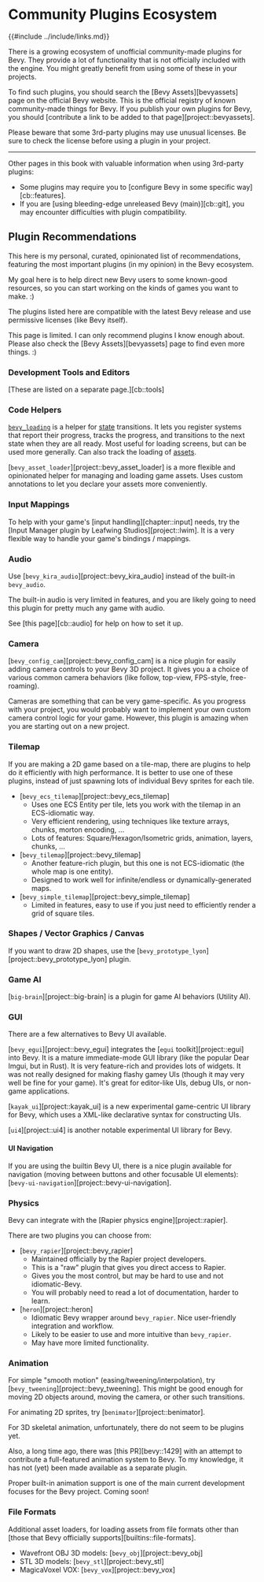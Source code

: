 # Community Plugins Ecosystem

{{#include ../include/links.md}}

There is a growing ecosystem of unofficial community-made plugins for Bevy.
They provide a lot of functionality that is not officially included with the
engine. You might greatly benefit from using some of these in your projects.

To find such plugins, you should search the [Bevy Assets][bevyassets]
page on the official Bevy website. This is the official registry of known
community-made things for Bevy. If you publish your own plugins for Bevy,
you should [contribute a link to be added to that page][project::bevyassets].

Please beware that some 3rd-party plugins may use unusual licenses. Be sure
to check the license before using a plugin in your project.

---

Other pages in this book with valuable information when using 3rd-party plugins:

  - Some plugins may require you to [configure Bevy in some specific way][cb::features].
  - If you are [using bleeding-edge unreleased Bevy (main)][cb::git], you may encounter difficulties with plugin compatibility.

## Plugin Recommendations

This here is my personal, curated, opinionated list of recommendations,
featuring the most important plugins (in my opinion) in the Bevy ecosystem.

My goal here is to help direct new Bevy users to some known-good resources,
so you can start working on the kinds of games you want to make. :)

The plugins listed here are compatible with the latest Bevy release and use
permissive licenses (like Bevy itself).

This page is limited. I can only recommend plugins I know enough about. Please
also check the [Bevy Assets][bevyassets] page to find even more things. :)

### Development Tools and Editors

[These are listed on a separate page.][cb::tools]

### Code Helpers

[`bevy_loading`](https://github.com/inodentry/bevy_loading) is a helper for
[state](../programming/states.md) transitions. It lets you register systems
that report their progress, tracks the progress, and transitions to the next
state when they are all ready. Most useful for loading screens, but can be used
more generally. Can also track the loading of [assets](../features/assets.md).

[`bevy_asset_loader`][project::bevy_asset_loader] is a more flexible
and opinionated helper for managing and loading game assets. Uses custom
annotations to let you declare your assets more conveniently.

### Input Mappings

To help with your game's [input handling][chapter::input] needs, try the
[Input Manager plugin by Leafwing Studios][project::lwim]. It is a very
flexible way to handle your game's bindings / mappings.

### Audio

Use [`bevy_kira_audio`][project::bevy_kira_audio] instead of the built-in `bevy_audio`.

The built-in audio is very limited in features, and you are likely going to
need this plugin for pretty much any game with audio.

See [this page][cb::audio] for help on how to set it up.

### Camera

[`bevy_config_cam`][project::bevy_config_cam] is a nice plugin for easily
adding camera controls to your Bevy 3D project. It gives you a a choice
of various common camera behaviors (like follow, top-view, FPS-style,
free-roaming).

Cameras are something that can be very game-specific. As you progress with
your project, you would probably want to implement your own custom camera
control logic for your game. However, this plugin is amazing when you are
starting out on a new project.

### Tilemap

If you are making a 2D game based on a tile-map, there are plugins to
help do it efficiently with high performance. It is better to use one
of these plugins, instead of just spawning lots of individual Bevy
sprites for each tile.

  - [`bevy_ecs_tilemap`][project::bevy_ecs_tilemap]
    - Uses one ECS Entity per tile, lets you work with the tilemap in an ECS-idiomatic way.
    - Very efficient rendering, using techniques like texture arrays, chunks, morton encoding, …
    - Lots of features: Square/Hexagon/Isometric grids, animation, layers, chunks, …
  - [`bevy_tilemap`][project::bevy_tilemap]
    - Another feature-rich plugin, but this one is not ECS-idiomatic (the whole map is one entity).
    - Designed to work well for infinite/endless or dynamically-generated maps.
  - [`bevy_simple_tilemap`][project::bevy_simple_tilemap]
    - Limited in features, easy to use if you just need to efficiently render a grid of square tiles.

### Shapes / Vector Graphics / Canvas

If you want to draw 2D shapes, use the
[`bevy_prototype_lyon`][project::bevy_prototype_lyon] plugin.

### Game AI

[`big-brain`][project::big-brain] is a plugin for game AI behaviors (Utility AI).

### GUI

There are a few alternatives to Bevy UI available.

[`bevy_egui`][project::bevy_egui] integrates the [`egui`
toolkit][project::egui] into Bevy. It is a mature immediate-mode GUI library
(like the popular Dear Imgui, but in Rust). It is very feature-rich and
provides lots of widgets. It was not really designed for making flashy
gamey UIs (though it may very well be fine for your game). It's great for
editor-like UIs, debug UIs, or non-game applications.

[`kayak_ui`][project::kayak_ui] is a new experimental game-centric UI library
for Bevy, which uses a XML-like declarative syntax for constructing UIs.

[`ui4`][project::ui4] is another notable experimental UI library for Bevy.

#### UI Navigation

If you are using the builtin Bevy UI, there is a nice plugin available
for navigation (moving between buttons and other focusable UI elements):
[`bevy-ui-navigation`][project::bevy-ui-navigation].

### Physics

Bevy can integrate with the [Rapier physics engine][project::rapier].

There are two plugins you can choose from:

  - [`bevy_rapier`][project::bevy_rapier]
    - Maintained officially by the Rapier project developers.
    - This is a "raw" plugin that gives you direct access to Rapier.
    - Gives you the most control, but may be hard to use and not idiomatic-Bevy.
    - You will probably need to read a lot of documentation, harder to learn.
  - [`heron`][project::heron]
    - Idiomatic Bevy wrapper around `bevy_rapier`. Nice user-friendly integration and workflow.
    - Likely to be easier to use and more intuitive than `bevy_rapier`.
    - May have more limited functionality.

### Animation

For simple "smooth motion" (easing/tweening/interpolation), try
[`bevy_tweening`][project::bevy_tweening]. This might be good enough for
moving 2D objects around, moving the camera, or other such transitions.

For animating 2D sprites, try [`benimator`][project::benimator].

For 3D skeletal animation, unfortunately, there do not seem to be plugins yet.

Also, a long time ago, there was [this PR][bevy::1429] with an attempt to
contribute a full-featured animation system to Bevy. To my knowledge, it
has not (yet) been made available as a separate plugin.

Proper built-in animation support is one of the main current development
focuses for the Bevy project. Coming soon!

### File Formats

Additional asset loaders, for loading assets from file formats other than
[those that Bevy officially supports][builtins::file-formats].

 - Wavefront OBJ 3D models: [`bevy_obj`][project::bevy_obj]
 - STL 3D models: [`bevy_stl`][project::bevy_stl]
 - MagicaVoxel VOX: [`bevy_vox`][project::bevy_vox]
